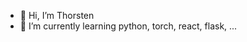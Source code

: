 - 👋 Hi, I’m Thorsten
- 🌱 I’m currently learning python, torch, react, flask, ...
<!-- - 💞️ I’m looking to collaborate on ... -->
<!-- - 📫 How to reach me ... -->

<!---
mupeh/mupeh is a ✨ special ✨ repository because its `README.md` (this file) appears on your GitHub profile.
You can click the Preview link to take a look at your changes.
--->
